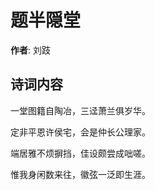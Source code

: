 # 题半隠堂

**作者**: 刘跂

## 诗词内容

一堂图籍自陶冶，三迳萧兰俱岁华。

定非平恩许侯宅，会是仲长公理家。

端居雅不烦摒挡，佳设颇尝成咄嗟。

惟我身闲数来往，徽弦一泛即生涯。

